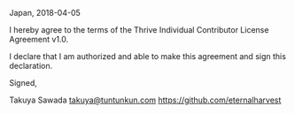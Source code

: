 Japan, 2018-04-05

I hereby agree to the terms of the Thrive Individual Contributor License
Agreement v1.0.

I declare that I am authorized and able to make this agreement and sign this
declaration.

Signed,

Takuya Sawada <takuya@tuntunkun.com> https://github.com/eternalharvest
